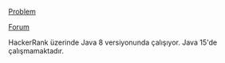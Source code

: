 [Problem](https://www.hackerrank.com/challenges/java-currency-formatter/problem)

[Forum](htps://www.hackerrank.com/challenges/java-currency-formatter/forum)

HackerRank üzerinde Java 8 versiyonunda çalışıyor. Java 15'de çalışmamaktadır.
